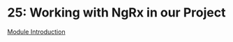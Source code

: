 # 25: Working with NgRx in our Project

[Module Introduction](https://www.udemy.com/course/the-complete-guide-to-angular-2/learn/lecture/14466534#overview)

